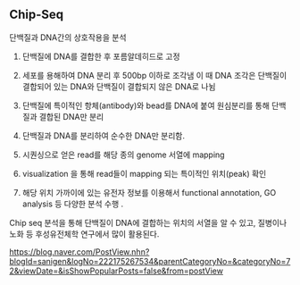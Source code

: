 
## Chip-Seq

단백질과 DNA간의 상호작용을 분석

1. 단백질에 DNA를 결합한 후 포름알데히드로 고정
2. 세포를 용해하여 DNA 분리 후 500bp 이하로 조각냄
이 때 DNA 조각은 단백질이 결합되어 있는 DNA와 단백질이 결합되지 않은 DNA로 나뉨

3. 단백질에 특이적인 항체(antibody)와 bead를 DNA에 붙여 원심분리를 통해 단백질과 결합된 DNA만 분리

4. 단백질과 DNA를 분리하여 순수한 DNA만 분리함.

1. 시퀀싱으로 얻은 read를 해당 종의 genome 서열에 mapping 
2. visualization 을 통해 read들이 mapping 되는 특이적인 위치(peak) 확인 
3. 해당 위치 가까이에 있는 유전자 정보를 이용해서 functional annotation, GO analysis 등 다양한 분석 수행 .

Chip seq 분석을 통해 단백질이 DNA에 결합하는 위치의 서열을 알 수 있고, 질병이나 노화 등 후성유전체학 연구에서 많이 활용된다.


https://blog.naver.com/PostView.nhn?blogId=sanigen&logNo=222175267534&parentCategoryNo=&categoryNo=72&viewDate=&isShowPopularPosts=false&from=postView
